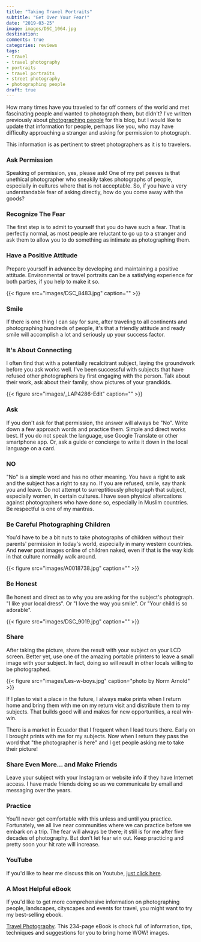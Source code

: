 ```yaml
---
title: "Taking Travel Portraits"
subtitle: "Get Over Your Fear!"
date: "2019-03-25"
image: images/DSC_1064.jpg
destination:
comments: true
categories: reviews
tags:
- travel
- travel photography
- portraits
- travel portraits
- street photography
- photographing people
draft: true
---
```


How many times have you traveled to far off corners of the world and met fascinating people and wanted to photograph them, but didn't? I've written previously about [photographing people](https://lesterpickerphoto.com/2010/02/13/photographing-people/) for this blog, but I would like to update that information for people, perhaps like you, who may have difficulty approaching a stranger and asking for permission to photograph. 

This information is as pertinent to street photographers as it is to travelers. 

### Ask Permission

Speaking of permission, yes, please ask! One of my pet peeves is that unethical photographer who sneakily takes photographs of people, especially in cultures where that is not acceptable. So, if you have a very understandable fear of asking directly, how do you come away with the goods?  

### Recognize The Fear

The first step is to admit to yourself that you do have such a fear. That is perfectly normal, as most people are reluctant to go up to a stranger and ask them to allow you to do something as intimate as photographing them. 

### Have a Positive Attitude

Prepare yourself in advance by developing and maintaining a positive attitude. Environmental or travel portraits can be a satisfying experience for both parties, if you help to make it so. 

{{< figure src="images/DSC_8483.jpg" caption="" >}}

### Smile

If there is one thing I can say for sure, after traveling to all continents and photographing hundreds of people, it's that a friendly attitude and ready smile will accomplish a lot and seriously up your success factor. 

### It's About Connecting

I often find that with a potentially recalcitrant subject, laying the groundwork before you ask works well. I've been successful with subjects that have refused other photographers by first engaging with the person. Talk about their work, ask about their family, show pictures of your grandkids. 

{{< figure src="images/_LAP4286-Edit" caption="" >}}

### Ask

If you don't ask for that permission, the answer will always be "No". Write down a few approach words and practice them. Simple and direct works best. If you do not speak the language, use Google Translate or other smartphone app. Or, ask a guide or concierge to write it down in the local language on a card. 

### NO

"No" is a simple word and has no other meaning. You have a right to ask and the subject has a right to say no. If you are refused, smile, say thank you and leave. Do not attempt to surreptitiously photograph that subject, especially women, in certain cultures. I have seen physical altercations against photographers who have done so, especially in Muslim countries. Be respectful is one of my mantras. 

### Be Careful Photographing Children

You'd have to be a bit nuts to take photographs of children without their parents' permission in today's world, especially in many western countries. And **never** post images online of children naked, even if that is the way kids in that culture normally walk around. 

{{< figure src="images/A0018738.jpg" caption="" >}}

### Be Honest

Be honest and direct as to why you are asking for the subject's photograph. "I like your local dress". Or "I love the way you smile". Or "Your child is so adorable".

{{< figure src="images/DSC_9019.jpg" caption="" >}}

### Share

After taking the picture, share the result with your subject on your LCD screen. Better yet, use one of the amazing portable printers to leave a small image with your subject. In fact, doing so will result in other locals willing to be photographed. 

{{< figure src="images/Les-w-boys.jpg" caption="photo by Norm Arnold" >}}

If I plan to visit a place in the future, I always make prints when I return home and bring them with me on my return visit and distribute them to my subjects. That builds good will and makes for new opportunities, a real win-win. 

There is a market in Ecuador that I frequent when I lead tours there. Early on I brought prints with me for my subjects. Now when I return they pass the word that "the photographer is here" and I get people asking me to take their picture!

### Share Even More… and Make Friends

Leave your subject with your Instagram or website info if they have Internet access. I have made friends doing so as we communicate by email and messaging over the years. 

### Practice

You'll never get comfortable with this unless and until you practice. Fortunately, we all live near communities where we can practice before we embark on a trip. The fear will always be there; it still is for me after five decades of photography. But don't let fear win out. Keep practicing and pretty soon your hit rate will increase. 

### YouTube

If you'd like to hear me discuss this on Youtube, [just click here](). 

### A Most Helpful eBook

If you'd like to get more comprehensive information on photographing people, landscapes, cityscapes and events for travel, you might want to try my best-selling ebook. 

[Travel Photography](https://lesterpickerphoto.com/products/travel-photography-ebook/). This 234-page eBook is chock full of information, tips, techniques and suggestions for you to bring home WOW! images. 













